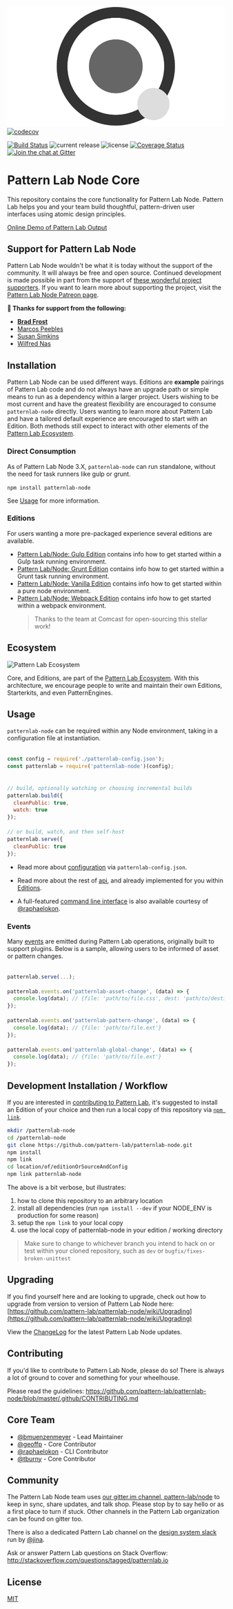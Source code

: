 ![Pattern Lab Logo](/patternlab.png "Pattern Lab Logo")
[![codecov](https://coveralls.io/repos/github/pattern-lab/patternlab-node/badge.svg?branch=master)](https://coveralls.io/github/pattern-lab/patternlab-node?branch=master)

[![Build Status](https://travis-ci.org/pattern-lab/patternlab-node.svg?branch=master)](https://travis-ci.org/pattern-lab/patternlab-node) ![current release](https://img.shields.io/github/release/pattern-lab/patternlab-node.svg) ![license](https://img.shields.io/github/license/pattern-lab/patternlab-node.svg) [![Coverage Status](https://coveralls.io/repos/github/pattern-lab/patternlab-node/badge.svg?branch=master)](https://coveralls.io/github/pattern-lab/patternlab-node?branch=master) [![Join the chat at Gitter](https://badges.gitter.im/pattern-lab/node.svg)](https://gitter.im/pattern-lab/node)

# Pattern Lab Node Core

This repository contains the core functionality for Pattern Lab Node. Pattern Lab helps you and your team build thoughtful, pattern-driven user interfaces using atomic design principles.

[Online Demo of Pattern Lab Output](http://demo.patternlab.io/)

## Support for Pattern Lab Node

Pattern Lab Node wouldn't be what it is today without the support of the community. It will always be free and open source. Continued development is made possible in part from the support of [these wonderful project supporters](https://github.com/pattern-lab/patternlab-node/wiki/Thanks). If you want to learn more about supporting the project, visit the [Pattern Lab Node Patreon page](https://www.patreon.com/patternlab).

**:100: Thanks for support from the following:**

* **[Brad Frost](http://bradfrost.com/)**
* [Marcos Peebles](https://twitter.com/marcospeebles)
* [Susan Simkins](https://twitter.com/susanmsimkins)
* [Wilfred Nas](https://twitter.com/wnas)

## Installation

Pattern Lab Node can be used different ways. Editions are **example** pairings of Pattern Lab code and do not always have an upgrade path or simple means to run as a dependency within a larger project. Users wishing to be most current and have the greatest flexibility are encouraged to consume `patternlab-node` directly. Users wanting to learn more about Pattern Lab and have a tailored default experience are encouraged to start with an Edition. Both methods still expect to interact with other elements of the [Pattern Lab Ecosystem](#ecosystem).

### Direct Consumption

As of Pattern Lab Node 3.X, `patternlab-node` can run standalone, without the need for task runners like gulp or grunt.

`npm install patternlab-node`

See [Usage](#Usage) for more information.

### Editions

For users wanting a more pre-packaged experience several editions are available.

* [Pattern Lab/Node: Gulp Edition](https://github.com/pattern-lab/edition-node-gulp) contains info how to get started within a Gulp task running environment.
* [Pattern Lab/Node: Grunt Edition](https://github.com/pattern-lab/edition-node-grunt) contains info how to get started within a Grunt task running environment.
* [Pattern Lab/Node: Vanilla Edition](https://github.com/pattern-lab/edition-node) contains info how to get started within a pure node environment.
* [Pattern Lab/Node: Webpack Edition](https://github.com/Comcast/patternlab-edition-node-webpack) contains info how to get started within a webpack environment.
  >Thanks to the team at Comcast for open-sourcing this stellar work!

## Ecosystem

![Pattern Lab Ecosystem](http://patternlab.io/assets/pattern-lab-2-image_18-large-opt.png)

Core, and Editions, are part of the [Pattern Lab Ecosystem](http://patternlab.io/docs/advanced-ecosystem-overview.html). With this architecture, we encourage people to write and maintain their own Editions, Starterkits, and even PatternEngines.

## Usage

`patternlab-node` can be required within any Node environment, taking in a configuration file at instantiation.

``` javascript

const config = require('./patternlab-config.json');
const patternlab = require('patternlab-node')(config);


// build, optionally watching or choosing incremental builds
patternlab.build({
  cleanPublic: true,
  watch: true
});

// or build, watch, and then self-host
patternlab.serve({
  cleanPublic: true
});

```

* Read more about [configuration](https://github.com/pattern-lab/patternlab-node/wiki/Configuration) via `patternlab-config.json`.

* Read more about the rest of [api](https://github.com/pattern-lab/patternlab-node/wiki/Public-API), and already implemented for you within [Editions](#editions).

* A full-featured [command line interface](https://github.com/pattern-lab/patternlab-node-cli) is also available courtesy of [@raphaelokon](https://github.com/raphaelokon).


### Events

Many [events](https://github.com/pattern-lab/patternlab-node/wiki/Creating-Plugins#events) are emitted during Pattern Lab operations, originally built to support plugins. Below is a sample, allowing users to be informed of asset or pattern changes.

``` javascript

patternlab.serve(...);

patternlab.events.on('patternlab-asset-change', (data) => {
  console.log(data); // {file: 'path/to/file.css', dest: 'path/to/destination'}
});

patternlab.events.on('patternlab-pattern-change', (data) => {
  console.log(data); // {file: 'path/to/file.ext'}
});

patternlab.events.on('patternlab-global-change', (data) => {
  console.log(data); // {file: 'path/to/file.ext'}
});

```

## Development Installation / Workflow

If you are interested in [contributing to Pattern Lab](https://github.com/pattern-lab/patternlab-node/blob/master/.github/CONTRIBUTING.md), it's suggested to install an Edition of your choice and then run a local copy of this repository via [`npm link`](https://docs.npmjs.com/cli/link).

``` bash
mkdir /patternlab-node
cd /patternlab-node
git clone https://github.com/pattern-lab/patternlab-node.git
npm install
npm link
cd location/of/editionOrSourceAndConfig
npm link patternlab-node
```

The above is a bit verbose, but illustrates:

1. how to clone this repository to an arbitrary location
2. install all dependencies (run `npm install --dev` if your NODE_ENV is production for some reason)
3. setup the `npm link` to your local copy
4. use the local copy of patternlab-node in your edition / working directory

> Make sure to change to whichever branch you intend to hack on or test within your cloned repository, such as `dev` or `bugfix/fixes-broken-unittest`

## Upgrading

If you find yourself here and are looking to upgrade, check out how to upgrade from version to version of Pattern Lab Node here: [https://github.com/pattern-lab/patternlab-node/wiki/Upgrading](https://github.com/pattern-lab/patternlab-node/wiki/Upgrading)

View the [ChangeLog](https://github.com/pattern-lab/patternlab-node/wiki/ChangeLog) for the latest Pattern Lab Node updates.

## Contributing

If you'd like to contribute to Pattern Lab Node, please do so! There is always a lot of ground to cover and something for your wheelhouse.

Please read the guidelines: https://github.com/pattern-lab/patternlab-node/blob/master/.github/CONTRIBUTING.md


## Core Team

* [@bmuenzenmeyer](https://github.com/bmuenzenmeyer) - Lead Maintainer
* [@geoffp](https://github.com/geoffp) - Core Contributor
* [@raphaelokon](https://github.com/raphaelokon) - CLI Contributor
* [@tburny](https://github.com/tburny) - Core Contributor

## Community

The Pattern Lab Node team uses [our gitter.im channel, pattern-lab/node](https://gitter.im/pattern-lab/node) to keep in sync, share updates, and talk shop. Please stop by to say hello or as a first place to turn if stuck. Other channels in the Pattern Lab organization can be found on gitter too.

There is also a dedicated Pattern Lab channel on the [design system slack](http://designsystems.herokuapp.com) run by [@jina](https://twitter.com/jina).

Ask or answer Pattern Lab questions on Stack Overflow: http://stackoverflow.com/questions/tagged/patternlab.io

## License

[MIT](https://github.com/pattern-lab/patternlab-node/blob/master/LICENSE)
